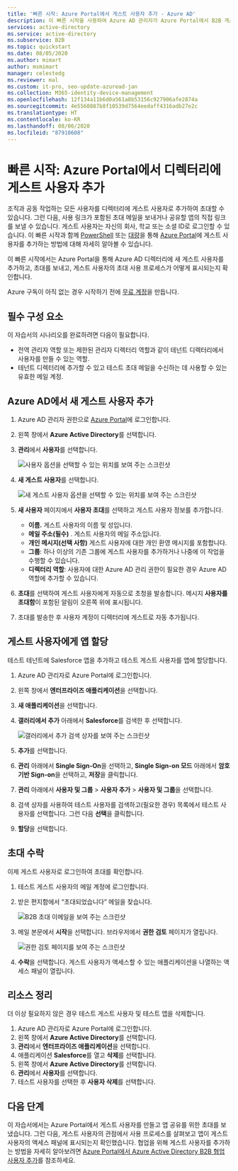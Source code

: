 ```yaml
---
title: '빠른 시작: Azure Portal에서 게스트 사용자 추가 - Azure AD'
description: 이 빠른 시작을 사용하여 Azure AD 관리자가 Azure Portal에서 B2B 게스트 사용자를 추가하는 방법을 알아보고 B2B 초대 워크플로를 살펴봅니다.
services: active-directory
ms.service: active-directory
ms.subservice: B2B
ms.topic: quickstart
ms.date: 08/05/2020
ms.author: mimart
author: msmimart
manager: celestedg
ms.reviewer: mal
ms.custom: it-pro, seo-update-azuread-jan
ms.collection: M365-identity-device-management
ms.openlocfilehash: 12f134a11b6d0a561a8b53156c927906afe2874a
ms.sourcegitcommit: 4e5560887b8f10539d7564eedaff4316adb27e2c
ms.translationtype: HT
ms.contentlocale: ko-KR
ms.lasthandoff: 08/06/2020
ms.locfileid: "87910608"
---
```

# <a name="quickstart-add-guest-users-to-your-directory-in-the-azure-portal"></a>빠른 시작: Azure Portal에서 디렉터리에 게스트 사용자 추가

조직과 공동 작업하는 모든 사용자를 디렉터리에 게스트 사용자로 추가하여 초대할 수 있습니다. 그런 다음, 사용 링크가 포함된 초대 메일을 보내거나 공유할 앱의 직접 링크를 보낼 수 있습니다. 게스트 사용자는 자신의 회사, 학교 또는 소셜 ID로 로그인할 수 있습니다. 이 빠른 시작과 함께 [PowerShell](b2b-quickstart-invite-powershell.md) 또는 [대량](tutorial-bulk-invite.md)을 통해 [Azure Portal](add-users-administrator.md)에 게스트 사용자를 추가하는 방법에 대해 자세히 알아볼 수 있습니다.

이 빠른 시작에서는 Azure Portal을 통해 Azure AD 디렉터리에 새 게스트 사용자를 추가하고, 초대를 보내고, 게스트 사용자의 초대 사용 프로세스가 어떻게 표시되는지 확인합니다.

Azure 구독이 아직 없는 경우 시작하기 전에 [무료 계정](https://azure.microsoft.com/free/?WT.mc_id=A261C142F)을 만듭니다.

## <a name="prerequisites"></a>필수 구성 요소

이 자습서의 시나리오를 완료하려면 다음이 필요합니다.

 - 전역 관리자 역할 또는 제한된 관리자 디렉터리 역할과 같이 테넌트 디렉터리에서 사용자를 만들 수 있는 역할.
 - 테넌트 디렉터리에 추가할 수 있고 테스트 초대 메일을 수신하는 데 사용할 수 있는 유효한 메일 계정.

## <a name="add-a-new-guest-user-in-azure-ad"></a>Azure AD에서 새 게스트 사용자 추가

1. Azure AD 관리자 권한으로 [Azure Portal](https://portal.azure.com/)에 로그인합니다.
2. 왼쪽 창에서 **Azure Active Directory**를 선택합니다.
3.  **관리**에서 **사용자**를 선택합니다.

    ![사용자 옵션을 선택할 수 있는 위치를 보여 주는 스크린샷](media/quickstart-add-users-portal/quickstart-users-portal-user.png)

4.  **새 게스트 사용자**를 선택합니다.

    ![새 게스트 사용자 옵션을 선택할 수 있는 위치를 보여 주는 스크린샷](media/quickstart-add-users-portal/quickstart-users-portal-user-3.png)

5. **새 사용자** 페이지에서 **사용자 초대**를 선택하고 게스트 사용자 정보를 추가합니다. 

   - **이름.** 게스트 사용자의 이름 및 성입니다.
   - **메일 주소(필수)** . 게스트 사용자의 메일 주소입니다.
   - **개인 메시지(선택 사항)** 게스트 사용자에 대한 개인 환영 메시지를 포함합니다.
   - **그룹**: 하나 이상의 기존 그룹에 게스트 사용자를 추가하거나 나중에 이 작업을 수행할 수 있습니다.
   - **디렉터리 역할**: 사용자에 대한 Azure AD 관리 권한이 필요한 경우 Azure AD 역할에 추가할 수 있습니다. 

6. **초대**를 선택하여 게스트 사용자에게 자동으로 초청을 발송합니다. 메시지 **사용자를 초대함**이 포함된 알림이 오른쪽 위에 표시됩니다. 
7.  초대를 발송한 후 사용자 계정이 디렉터리에 게스트로 자동 추가됩니다.

## <a name="assign-an-app-to-the-guest-user"></a>게스트 사용자에게 앱 할당
테스트 테넌트에 Salesforce 앱을 추가하고 테스트 게스트 사용자를 앱에 할당합니다.
1.  Azure AD 관리자로 Azure Portal에 로그인합니다.
2.  왼쪽 창에서 **엔터프라이즈 애플리케이션**을 선택합니다.
3.  **새 애플리케이션**을 선택합니다.
4. **갤러리에서 추가** 아래에서 **Salesforce**를 검색한 후 선택합니다.

    ![갤러리에서 추가 검색 상자를 보여 주는 스크린샷](media/quickstart-add-users-portal/quickstart-users-portal-select-salesforce.png)
5. **추가**를 선택합니다.
6. **관리** 아래에서 **Single Sign-On**을 선택하고, **Single Sign-on 모드** 아래에서 **암호 기반 Sign-on**을 선택하고, **저장**을 클릭합니다.
7. **관리** 아래에서 **사용자 및 그룹** > **사용자 추가** > **사용자 및 그룹**을 선택합니다.
8. 검색 상자를 사용하여 테스트 사용자를 검색하고(필요한 경우) 목록에서 테스트 사용자를 선택합니다. 그런 다음 **선택**을 클릭합니다.
9. **할당**을 선택합니다. 

## <a name="accept-the-invitation"></a>초대 수락
이제 게스트 사용자로 로그인하여 초대를 확인합니다.
1.  테스트 게스트 사용자의 메일 계정에 로그인합니다.
2.  받은 편지함에서 “초대되었습니다” 메일을 찾습니다.

    ![B2B 초대 이메일을 보여 주는 스크린샷](media/quickstart-add-users-portal/quickstart-users-portal-email-small.png)

3.  메일 본문에서 **시작**을 선택합니다. 브라우저에서 **권한 검토** 페이지가 열립니다. 

    ![권한 검토 페이지를 보여 주는 스크린샷](media/quickstart-add-users-portal/quickstart-users-portal-accept.png)

4. **수락**을 선택합니다. 게스트 사용자가 액세스할 수 있는 애플리케이션을 나열하는 액세스 패널이 열립니다.

## <a name="clean-up-resources"></a>리소스 정리
더 이상 필요하지 않은 경우 테스트 게스트 사용자 및 테스트 앱을 삭제합니다.
1.  Azure AD 관리자로 Azure Portal에 로그인합니다.
2.  왼쪽 창에서 **Azure Active Directory**를 선택합니다.
3.  **관리**에서 **엔터프라이즈 애플리케이션**을 선택합니다.
4.  애플리케이션 **Salesforce**를 열고 **삭제**를 선택합니다.
5.  왼쪽 창에서 **Azure Active Directory**를 선택합니다.
6.  **관리**에서 **사용자**를 선택합니다.
7.  테스트 사용자를 선택한 후 **사용자 삭제**를 선택합니다.

## <a name="next-steps"></a>다음 단계
이 자습서에서는 Azure Portal에서 게스트 사용자를 만들고 앱 공유를 위한 초대를 보냈습니다. 그런 다음, 게스트 사용자의 관점에서 사용 프로세스를 살펴보고 앱이 게스트 사용자의 액세스 패널에 표시되는지 확인했습니다. 협업을 위해 게스트 사용자를 추가하는 방법을 자세히 알아보려면 [Azure Portal에서 Azure Active Directory B2B 협업 사용자 추가](add-users-administrator.md)를 참조하세요.
